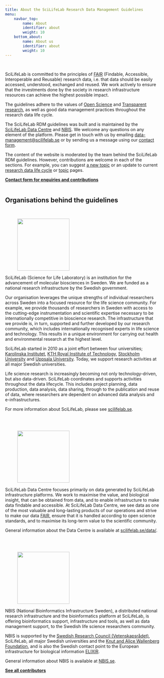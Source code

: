 ```yaml
---
title: About the SciLifeLab Research Data Management Guidelines
menu:
    navbar_top:
        name: About
        identifier: about
        weight: 10
    bottom_about:
        name: About us
        identifier: about
        weight: 10
---
```

&nbsp;

SciLifeLab is committed to the principles of [FAIR](/topics/fair-principles) (Findable, Accessible, Interoperable and Reusable) research data, i.e. that data should be easily accessed, understood, exchanged and reused. We work actively to ensure that the investments done by the society in research infrastructure resources can achieve the highest possible impact.

The guidelines adhere to the values of [Open Science](https://ec.europa.eu/info/research-and-innovation/strategy/strategy-2020-2024/our-digital-future/open-science_en) and [Transparent research](https://www.ucl.ac.uk/research/strategy-and-policy/research-transparency), as well as good data management practices throughout the research data life cycle.

The SciLifeLab RDM guidelines was built and is maintained by the [SciLifeLab Data Centre](https://scilifelab.se/data) and [NBIS](https://nbis.se). We welcome any questions on any element of the platform. Please get in touch with us by emailing [data-management@scilifelab.se](mailto:data-management@scilifelab.se) or by sending us a message using our [contact form](/contact/).

The content of the website is moderated by the team behind the SciLifeLab RDM guidelines. However, contributions are welcome in each of the sections. For example, you can suggest [a new topic](/topics/) or an update to current [research data life cycle](/data-life-cycle) or [topic](/topics/) pages.

<a href="/contact/"><b>Contact form for enquiries and contributions <i class="bi bi-arrow-right-square-fill"></i></b></a>
<br/><br/>
## Organisations behind the guidelines
<br/>
<div class="container">
<div class="row">
  <div class="col-sm-12 col-md-12 col-lg-3">
      <figure class="figure float-right"><img width="170" src="/img/logos/scilifelab-logo.svg"></figure>
  </div>
  <div class="col-sm-12 col-md-12 col-lg-9">
  SciLifeLab (Science for Life Laboratory) is an institution for the advancement of molecular biosciences in Sweden. We are funded as a national research infrastructure by the Swedish government.

  Our organisation leverages the unique strengths of individual researchers across Sweden into a focused resource for the life science community. For example, we provide thousands of researchers in Sweden with access to the cutting-edge instrumentation and scientific expertise necessary to be internationally competitive in bioscience research. The infrastructure that we provide is, in turn, supported and further developed by our research community, which includes internationally recognised experts in life science and technology. This results in a unique environment for carrying out health and environmental research at the highest level.

  SciLifeLab started in 2010 as a joint effort between four universities; [Karolinska Institutet](https://www.ki.se/), [KTH Royal Institute of Technology](https://www.kth.se/), [Stockholm University](https://www.su.se/) and [Uppsala University](https://www.uu.se/). Today, we support research activities at all major Swedish universities.

  Life science research is increasingly becoming not only technology-driven, but also data-driven. SciLifeLab coordinates and supports activities throughout the data lifecycle. This includes project planning, data production, data analysis, data sharing, through to the publication and reuse of data, where researchers are dependent on advanced data analysis and e-infrastructures.

  For more information about SciLifeLab, please see [scilifelab.se](https://www.scilifelab.se).
  </div>
</div>
<br/><br/>
<div class="row">
  <div class="col-sm-12 col-md-12 col-lg-3">
    <figure class="figure float-right"><img width="170" src="/img/logos/dc_branding_light_bg.svg"></figure>
  </div>
  <div class="col-sm-12 col-md-12 col-lg-9">

  SciLifeLab Data Centre focuses primarily on data generated by SciLifeLab infrastructure platforms. We work to maximise the value, and biological insight, that can be obtained from data, and to enable infrastructure to make data findable and accessible. At SciLifeLab Data Centre, we see data as one of the most valuable and long-lasting products of our operations and strive to make our data [FAIR](https://www.force11.org/group/fairgroup/fairprinciples), ensure that it is handled according to open science standards, and to maximise its long-term value to the scientific community.

  General information about the Data Centre is available at [scilifelab.se/data/](https://www.scilifelab.se/data/).
  </div>
</div>
<br/><br/>
<div class="row">
  <div class="col-sm-12 col-md-12 col-lg-3">
    <figure class="figure float-right"><img width="170" src="/img/logos/nbislogo-orange-txt.svg"></figure>
  </div>
  <div class="col-sm-12 col-md-12 col-lg-9">
  NBIS (National Bioinformatics Infrastructure Sweden), a distributed national research infrastructure and the bioinformatics platform at SciLifeLab, is offering bioinformatics support, infrastructure and tools, as well as data management support, to the Swedish life science researchers community.

  NBIS is supported by the [Swedish Research Council (Vetenskapsrådet)](http://www.vr.se/), SciLifeLab, all major Swedish universities and the [Knut and Alice Wallenberg Foundation](https://www.wallenberg.com/kaw/en), and is also the Swedish contact point to the European infrastructure for biological information [ELIXIR](https://www.elixir-europe.org/).

  General information about NBIS is available at [NBIS.se](https://nbis.se).
  </div>
</div>


<a href="/about/contributors/"><b>See all contributors <i class="bi bi-arrow-right-square-fill"></i></b></a>
<br/><br/>

